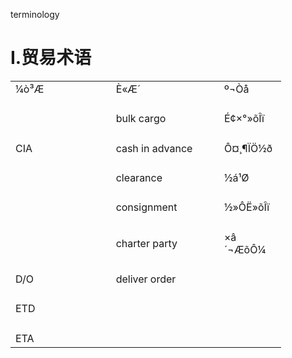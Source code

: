 terminology

# I.贸易术语

<table border=0 cellpadding=0 cellspacing=0 width=435 style='border-collapse:
 collapse;table-layout:fixed;width:325pt'>
 <col width=87 span=5 style='width:65pt'>
 <tr height=21 style='height:16.0pt'>
  <td height=21 width=87 style='height:16.0pt;width:65pt'>¼ò³Æ</td>
  <td width=87 style='width:65pt'></td>
  <td width=87 style='width:65pt'>È«Æ´</td>
  <td width=87 style='width:65pt'></td>
  <td width=87 style='width:65pt'><ruby><rb>º¬</rb><span style='display:none'><rt>han'yi</rt></span></ruby>Òå</td>
 </tr>
 <tr height=21 style='height:16.0pt'>
  <td height=21 colspan=5 style='height:16.0pt;mso-ignore:colspan'></td>
 </tr>
 <tr height=21 style='height:16.0pt'>
  <td height=21 colspan=2 style='height:16.0pt;mso-ignore:colspan'></td>
  <td colspan=2 style='mso-ignore:colspan'>bulk cargo</td>
  <td>É¢×°»õÎï</td>
 </tr>
 <tr height=21 style='height:16.0pt'>
  <td height=21 colspan=5 style='height:16.0pt;mso-ignore:colspan'></td>
 </tr>
 <tr height=21 style='height:16.0pt'>
  <td height=21 style='height:16.0pt'>CIA</td>
  <td></td>
  <td colspan=2 style='mso-ignore:colspan'>cash in advance</td>
  <td>Ô¤¸¶ÏÖ½ð</td>
 </tr>
 <tr height=21 style='height:16.0pt'>
  <td height=21 colspan=5 style='height:16.0pt;mso-ignore:colspan'></td>
 </tr>
 <tr height=21 style='height:16.0pt'>
  <td height=21 colspan=2 style='height:16.0pt;mso-ignore:colspan'></td>
  <td>clearance</td>
  <td></td>
  <td>½á¹Ø</td>
 </tr>
 <tr height=21 style='height:16.0pt'>
  <td height=21 colspan=5 style='height:16.0pt;mso-ignore:colspan'></td>
 </tr>
 <tr height=21 style='height:16.0pt'>
  <td height=21 colspan=2 style='height:16.0pt;mso-ignore:colspan'></td>
  <td colspan=2 style='mso-ignore:colspan'>consignment</td>
  <td>½»ÔË»õÎï</td>
 </tr>
 <tr height=21 style='height:16.0pt'>
  <td height=21 colspan=5 style='height:16.0pt;mso-ignore:colspan'></td>
 </tr>
 <tr height=21 style='height:16.0pt'>
  <td height=21 colspan=2 style='height:16.0pt;mso-ignore:colspan'></td>
  <td colspan=2 style='mso-ignore:colspan'>charter party</td>
  <td>×â´¬ÆõÔ¼</td>
 </tr>
 <tr height=21 style='height:16.0pt'>
  <td height=21 colspan=5 style='height:16.0pt;mso-ignore:colspan'></td>
 </tr>
 <tr height=21 style='height:16.0pt'>
  <td height=21 style='height:16.0pt'>D/O</td>
  <td></td>
  <td colspan=2 style='mso-ignore:colspan'>deliver order<span
  style='mso-spacerun:yes'>&nbsp;</span></td>
  <td></td>
 </tr>
 <tr height=21 style='height:16.0pt'>
  <td height=21 colspan=5 style='height:16.0pt;mso-ignore:colspan'></td>
 </tr>
 <tr height=21 style='height:16.0pt'>
  <td height=21 style='height:16.0pt'>ETD</td>
  <td colspan=4 style='mso-ignore:colspan'></td>
 </tr>
 <tr height=21 style='height:16.0pt'>
  <td height=21 colspan=5 style='height:16.0pt;mso-ignore:colspan'></td>
 </tr>
 <tr height=21 style='height:16.0pt'>
  <td height=21 style='height:16.0pt'>ETA</td>
  <td colspan=4 style='mso-ignore:colspan'></td>
 </tr>
</table>




  
 
   

